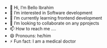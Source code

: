 - 👋 Hi, I’m Bello Ibrahim
- 👀 I’m interested in Software development
- 🌱 I’m currently learning frontend development
- 💞️ I’m looking to collaborate on any pprojects
- 📫 How to reach me ....
- 😄 Pronouns: he/him
- ⚡ Fun fact: I am a medical doctor

<!---
repro123/repro123 is a ✨ special ✨ repository because its `README.md` (this file) appears on your GitHub profile.
You can click the Preview link to take a look at your changes.
--->
